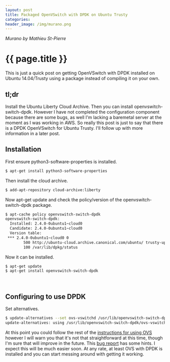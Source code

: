 ```yaml
---
layout: post
title: Packaged OpenVSwitch with DPDK on Ubuntu Trusty
categories:
header_image: /img/murano.png
---
```


_Murano by Mathieu St-Pierre_

# {{ page.title }}

This is just a quick post on getting OpenVSwitch with DPDK installed on Ubuntu 14.04/Trusty using a package instead of compiling it on your own.

## tl;dr

Install the Ubuntu Liberty Cloud Archive. Then you can install openvswitch-switch-dpdk. However I have not completed the configuration component because there are some bugs, as well I'm lacking a baremetal server at the moment as I was working in AWS. So really this post is just to say that there is a DPDK OpenVSwitch for Ubuntu Trusty. I'll follow up with more information in a later post.

## Installation

First ensure python3-software-properties is installed.

```bash
$ apt-get install python3-software-properties
```

Then install the cloud archive.

```bash
$ add-apt-repository cloud-archive:liberty
```

Now apt-get update and check the policy/version of the openvswitch-switch-dpdk package.

```bash
$ apt-cache policy openvswitch-switch-dpdk
openvswitch-switch-dpdk:
  Installed: 2.4.0-0ubuntu1~cloud0
  Candidate: 2.4.0-0ubuntu1~cloud0
  Version table:
 *** 2.4.0-0ubuntu1~cloud0 0
        500 http://ubuntu-cloud.archive.canonical.com/ubuntu/ trusty-updates/liberty/main amd64 Packages
        100 /var/lib/dpkg/status
```

Now it can be installed.

```bash
$ apt-get update
$ apt-get install openvswitch-switch-dpdk
```
<br/>

## Configuring to use DPDK

Set alternatives.

```bash
$ update-alternatives --set ovs-vswitchd /usr/lib/openvswitch-switch-dpdk/ovs-vswitchd-dpdk
update-alternatives: using /usr/lib/openvswitch-switch-dpdk/ovs-vswitchd-dpdk to provide /usr/sbin/ovs-vswitchd (ovs-vswitchd) in manual mode
```

At this point you could follow the rest of the [instructions for using OVS](http://openvswitch.org/support/dist-docs/INSTALL.DPDK.md.txt) however I will warn you that it's not that straightforward at this time, though I'm sure that will improve in the future. This [bug report](https://bugs.launchpad.net/ubuntu/+source/openvswitch-dpdk/+bug/1547463) has some hints. I expect this will be much easier soon. At any rate, at least OVS with DPDK is installed and you can start messing around with getting it working.
